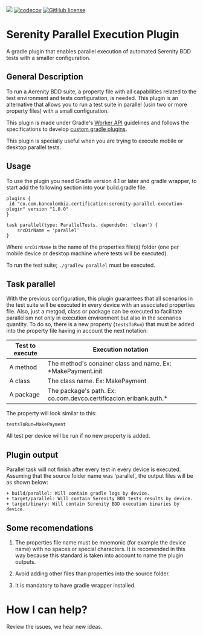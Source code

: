 ![](https://github.com/bancolombia/serenity-parallel-execution-plugin/workflows/parallel-plugin-actions/badge.svg)
[![codecov](https://codecov.io/gh/bancolombia/serenity-parallel-execution-plugin/branch/master/graph/badge.svg)](https://codecov.io/gh/bancolombia/serenity-parallel-execution-plugin)
[![GitHub license](https://img.shields.io/github/license/Naereen/StrapDown.js.svg)](https://github.com/bancolombia/serenity-parallel-execution-plugin/blob/master/LICENSE)
# Serenity Parallel Execution Plugin
A gradle plugin that enables parallel execution of automated Serenity BDD tests with a smaller configuration.

## General Description
To run a Aerenity BDD suite, a property file with all capabilities related to the test environment and tests configuration,
is needed. This plugin is an alternative that allows you to run a test suite in parallel (usin two or more property files) with
a small configuration.

This plugin is made under Gradle's [Worker API](https://guides.gradle.org/using-the-worker-api/) guidelines and follows
the specifications to develop [custom gradle plugins](https://docs.gradle.org/4.10/userguide/custom_plugins.html).

This plugin is specially useful when you are trying to execute mobile or desktop parallel tests.

## Usage
To use the plugin you need Gradle version 4.1 or later and gradle wrapper, to start add the following section into your
build.gradle file.

```shell
plugins {
 id "co.com.bancolombia.certification:serenity-parallel-execution-plugin" version "1.0.0"
}

task parallel(type: ParallelTests, dependsOn: 'clean') {
    srcDirName = 'parallel'
}
```

Where ```srcDirName``` is the name of the properties file(s) folder (one per mobile device or desktop machine where tests will
be executed).

To run the test suite; ```./gradlew parallel``` must be executed.

## Task parallel
With the previous configuration, this plugin guarantees that all scenarios in the test suite will be executed in every
device with an associated properties file.
Also, just a metgod, class or package can be executed to facilitate parallelism not only in execution environment but also in the
scenarios quantity. To do so, there is a new property (```testsToRun```) that must be added into the property file having in
account the next notation:

| Test to execute  | Execution notation |
| ------------- | ------------- |
| A method  |  The method's conainer class and name. Ex: *MakePayment.init  |
| A class  | The class name. Ex: MakePayment  |
| A package  | The package's path. Ex: co.com.devco.certificacion.eribank.auth.*   |

The property will look similar to this:
```shell
testsToRun=MakePayment
```
All test per device will be run if no new property is added.

## Plugin output
Parallel task will not finish after every test in every device is executed. Assuming that the source folder name was 'parallel',
the output files will be as shown below:

```shell
+ build/parallel: Will contain gradle logs by device.
+ target/parallel: Will contain Serenity BDD tests results by device.
+ target/binary: Will contain Serenity BDD execution binaries by device.
```

## Some recomendations
1. The properties file name must be mnemonic (for example the device name) with no spaces or special characters. It is
    recomended in this way because this standard is taken into account to name the plugin outputs.

2. Avoid adding other files than properties into the source folder.

3. It is mandatory to have gradle wrapper installed.

# How I can help?
Review the issues, we hear new ideas.